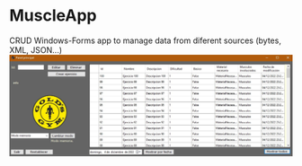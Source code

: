 # MuscleApp
CRUD Windows-Forms app to manage data from diferent sources (bytes, XML, JSON...)
![Image text](https://github.com/lucas-jb/MuscleApp/blob/master/.img/img1.jpg)
